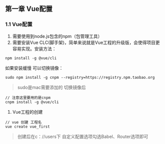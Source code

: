 ## 第一章 Vue配置
### 1.1 Vue配置
1. 需要使用到node.js包含的npm（包管理工具）
1. 需要安装Vue CLC(脚手架)，简单来说就是Vue工程的升级版，会使得项目更容易实现。安装方法：
```
npm install -g @vue/cli
```

如果安装缓慢 可以切换镜像：
```
sudo npm install -g cnpm --registry=https://registry.npm.taobao.org
```
>sudo是mac需要添加的
切换镜像后
```
// 注意这里要用的是cnpm
cnpm install -g @vue/cli
```
1. Vue工程的创建
```
// vue 创建 工程名
vue create vue_first
```
>创建后在c：//users下
自定义配置选项勾选Babel、Router选项即可




